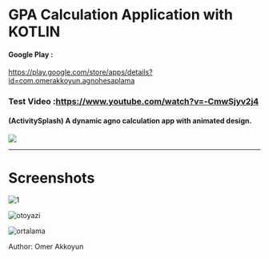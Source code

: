 # GPA Calculation Application with KOTLIN
#### Google Play : 
https://play.google.com/store/apps/details?id=com.omerakkoyun.agnohesaplama
### Test Video :https://www.youtube.com/watch?v=-CmwSjyv2j4

#### (ActivitySplash) A dynamic agno calculation app with animated design.

![](https://media.giphy.com/media/LOKww2olH7FUA56IfT/giphy.gif)
<br><hr>

# Screenshots

![1](https://user-images.githubusercontent.com/33864154/63677451-aaebb600-c7f5-11e9-9672-ce723f4ef7b4.png)

![otoyazi](https://user-images.githubusercontent.com/33864154/63677528-cfe02900-c7f5-11e9-91ec-c8f87280dadc.png)

![ortalama](https://user-images.githubusercontent.com/33864154/63677466-b0490080-c7f5-11e9-91ba-b7182e824114.png)


Author: Omer Akkoyun
